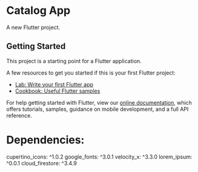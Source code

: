 # Catalog App

A new Flutter project.

## Getting Started

This project is a starting point for a Flutter application.

A few resources to get you started if this is your first Flutter project:

- [Lab: Write your first Flutter app](https://flutter.dev/docs/get-started/codelab)
- [Cookbook: Useful Flutter samples](https://flutter.dev/docs/cookbook)

For help getting started with Flutter, view our
[online documentation](https://flutter.dev/docs), which offers tutorials,
samples, guidance on mobile development, and a full API reference.

# Dependencies:
  cupertino_icons: ^1.0.2
  google_fonts: ^3.0.1
  velocity_x: ^3.3.0
  lorem_ipsum: ^0.0.1
  cloud_firestore: ^3.4.9
